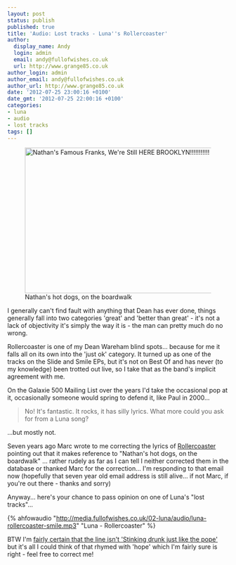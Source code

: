 ```yaml
---
layout: post
status: publish
published: true
title: 'Audio: Lost tracks - Luna''s Rollercoaster'
author:
  display_name: Andy
  login: admin
  email: andy@fullofwishes.co.uk
  url: http://www.grange85.co.uk
author_login: admin
author_email: andy@fullofwishes.co.uk
author_url: http://www.grange85.co.uk
date: '2012-07-25 23:00:16 +0100'
date_gmt: '2012-07-25 22:00:16 +0100'
categories:
- luna
- audio
- lost tracks
tags: []
---
```

<p><figure class="caption aligncenter"><a href="http://www.flickr.com/photos/34639903@N03/3683674064/" title="Nathan's Famous Franks, We're Still HERE BROOKLYN!!!!!!!!!!! by iamNigelMorris, on Flickr"><img src="http://farm4.staticflickr.com/3543/3683674064_51b0df8319.jpg" width="500" height="331" alt="Nathan's Famous Franks, We're Still HERE BROOKLYN!!!!!!!!!!!"></a><figcaption class="caption-text">Nathan's hot dogs, on the boardwalk</figcaption></figure></p>
<p>I generally can't find fault with anything that Dean has ever done, things generally fall into two categories 'great' and 'better than great' - it's not a lack of objectivity it's simply the way it is - the man can pretty much do no wrong.</p>
<p>Rollercoaster is one of my Dean Wareham blind spots... because for me it falls all on its own into the 'just ok' category. It turned up as one of the tracks on the Slide  and Smile EPs, but it's not on Best Of and has never (to my knowledge) been trotted out live, so I take that as the band's implicit agreement with me.</p>
<p>On the Galaxie 500 Mailing List over the years I'd take the occasional pop at it, occasionally someone would spring to defend it, like Paul in 2000...</p>
<blockquote><p>No! It's fantastic. It rocks, it has silly lyrics. What more could you ask for from a Luna song?</p></blockquote>
<p> ...but mostly not. </p>
<p>Seven years ago Marc wrote to me correcting the lyrics of <a href="/database/track/rollercoaster/">Rollercoaster</a> pointing out that it makes reference to "Nathan's hot dogs, on the boardwalk" ... rather rudely as far as I can tell I neither corrected them in the database or thanked Marc for the correction... I'm responding to that email now (hopefully that seven year old email address is still alive... if not Marc, if you're out there - thanks and sorry)</p>
<p>Anyway... here's your chance to pass opinion on one of Luna's "lost tracks"... </p>

{% ahfowaudio "http://media.fullofwishes.co.uk/02-luna/audio/luna-rollercoaster-smile.mp3" "Luna - Rollercoaster" %}

<p>BTW I'm <a href="/database/track/rollercoaster/">fairly certain that the line isn't 'Stinking drunk just like the pope'</a> but it's all I could think of that rhymed with 'hope' which I'm fairly sure is right - feel free to correct me!</p>
